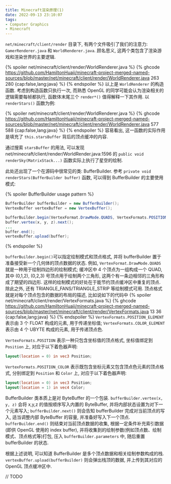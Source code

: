 ```yaml
---
title: Minecraft渲染原理(1)
date: 2022-09-13 23:10:07
tags:
- Computer Graphics
- Minecraft
---
```


 `net/minecraft/client/render` 目录下, 有两个文件吸引了我们的注意力: `GamerRenderer.java` 和 `WorldRenderer.java`. 顾名思义, 这两个类包含了渲染游戏和渲染世界的主要逻辑.

{% spoiler net/minecraft/client/render/WorldRenderer.java %}
{% ghcode https://github.com/HamiltonHuaji/minecraft-project-merged-named-sources/blob/master/net/minecraft/client/render/WorldRenderer.java 263 280 {cap:false,lang:java} %}
{% endspoiler %}
以上是 `WorldRenderer` 的构造函数. 考虑到构造函数只执行一次, 而熟悉 OpenGL 的同学可能会认为渲染相关的逻辑需要每帧都执行, 函数体末尾三个 `render*()` 值得解释一下其作用. 以 `renderStars()` 函数为例:

{% spoiler net/minecraft/client/render/WorldRenderer.java %}
{% ghcode https://github.com/HamiltonHuaji/minecraft-project-merged-named-sources/blob/master/net/minecraft/client/render/WorldRenderer.java 577 588 {cap:false,lang:java} %}
{% endspoiler %}
容易看出, 这一函数的实际作用是填充了 `this.starsBuffer` 背后的顶点缓冲的内容. 

通过搜索 `starsBuffer` 的用法, 可以发现 net/minecraft/client/render/WorldRender.java:1596 的 `public void renderSky(MatrixStack...)` 函数实际上执行了星空的绘制.

此处还出现了一个在源码中很常见的类: BufferBuilder. 参考 `private void renderStars(BufferBuilder buffer)` 函数, 可以得到 BufferBuilder 的主要使用模式:

{% spoiler BufferBuilder usage pattern %}
```java
BufferBuilder bufferBuilder = new BufferBuilder();
VertexBuffer vertexBuffer = new VertexBuffer();

bufferBuilder.begin(VertexFormat.DrawMode.QUADS, VertexFormats.POSITION);
buffer.vertex(x, y, z).next();
...
buffer.end();
vertexBuffer.upload(buffer);
```
{% endspoiler %}

`bufferBuilder.begin()`可以指定绘制模式和顶点格式, 并将 bufferBuilder 置于准备接受新一个几何体的顶点数据的状态. 例如, `VertexFormat.DrawMode.QUADS` 就是一种用于绘制四边形的绘制模式; 缓冲区中 4 个顶点为一组构成一个 QUAD, 其中 (0,1,2), (0,2,3) 号顶点用于绘制两个三角形, 这两个有一条边相邻的三角形构成了期望的四边形. 这样的绘制模式的好处在于能节约顶点缓冲区中重复的顶点. 除此之外, 还有 TRIANGLE_FANS/TRIANGLE_STRIP 等绘制模式可用. 顶点格式就是对每个顶点包含的数据的布局的描述, 比如说如下的代码中
{% spoiler net/minecraft/client/render/VertexFormats.java %}
{% ghcode https://github.com/HamiltonHuaji/minecraft-project-merged-named-sources/blob/master/net/minecraft/client/render/VertexFormats.java 13 36 {cap:false,lang:java} %}
{% endspoiler %}
`VertexFormats.POSITION_ELEMENT` 表示由 3 个 FLOAT 构成的元素, 用于传递坐标值; `VertexFormats.COLOR_ELEMENT` 表示由 4 个 UBYTE 构成的元素, 用于传递顶点色.

`VertexFormats.POSITION` 表示一种只包含坐标值的顶点格式, 坐标值绑定到 `Position` 上, 对应于以下着色器声明:
```glsl
layout(location = 0) in vec3 Position;
```
`VertexFormats.POSITION_COLOR` 表示既包含坐标元素又包含顶点色元素的顶点格式, 分别绑定到 `Position` 和 `Color` 上, 对应于以下着色器声明:
```glsl
layout(location = 0) in vec3 Position;
layout(location = 1) in vec4 Color;
```

BufferBuilder 类本质上是对 ByteBuffer 的一个包装. `bufferBuilder.vertex(x, y, z)` 会将 x,y,z 的值按顺序写入内置的 ByteBuffer, 并将内部状态设置为对下一个元素写入; `bufferBuilder.next()` 则会告知 bufferBuilder 完成对当前顶点的写入, 适当调整内部 ByteBuffer 的容量, 并准备好写入下一个顶点. `bufferBuilder.end()` 则结束对当前顶点数据的收集, 根据一定条件补充索引数据(即供 OpenGL 使用的 index buffer), 并将收集到的绘制参数(例如顶点数、绘制模式、顶点格式等)打包, 压入 `bufferBuilder.parameters` 中, 随后重置 bufferBuilder 的状态.

根据上述说明, 可以知道 BufferBuilder 是多个顶点数据和相关绘制参数构成的栈. `vertexBuffer.upload(bufferBuilder)` 则会弹出栈顶的数据, 并上传到其对应的 OpenGL 顶点缓冲区中.

// TODO
